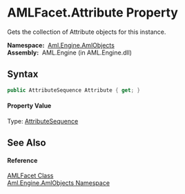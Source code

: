 AMLFacet.Attribute Property
===========================
Gets the collection of Attribute objects for this instance.

  **Namespace:**  [Aml.Engine.AmlObjects][1]  
  **Assembly:**  AML.Engine (in AML.Engine.dll)

Syntax
------

```csharp
public AttributeSequence Attribute { get; }
```

#### Property Value
Type: [AttributeSequence][2]

See Also
--------

#### Reference
[AMLFacet Class][3]  
[Aml.Engine.AmlObjects Namespace][1]  

[1]: ../README.md
[2]: ../../Aml.Engine.CAEX/AttributeSequence/README.md
[3]: README.md
[4]: https://www.automationml.org
[5]: ../../icons/logoShade.png